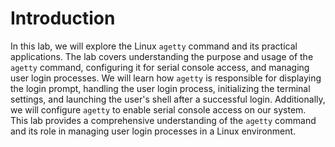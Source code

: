 # Introduction

In this lab, we will explore the Linux `agetty` command and its practical applications. The lab covers understanding the purpose and usage of the `agetty` command, configuring it for serial console access, and managing user login processes. We will learn how `agetty` is responsible for displaying the login prompt, handling the user login process, initializing the terminal settings, and launching the user's shell after a successful login. Additionally, we will configure `agetty` to enable serial console access on our system. This lab provides a comprehensive understanding of the `agetty` command and its role in managing user login processes in a Linux environment.
